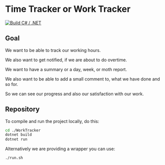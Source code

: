 # Time Tracker or Work Tracker

[![Build C# / .NET](https://github.com/salman7C9/work-tracker/actions/workflows/build.yaml/badge.svg?branch=main)](https://github.com/salman7C9/work-tracker/actions/workflows/build.yaml)

## Goal

We want to be able to track our working hours.

We also want to get notified, if we are about to do overtime.

We want to have a summary or a day, week, or moth report.

We also want to be able to add a small comment to, what we have done and so for.

So we can see our progress and also our satisfaction with our work.


## Repository

To compile and run the project locally, do this:

```sh
cd ./WorkTracker
dotnet build
dotnet run
```

Alternatively we are providing a wrapper you can use:
```sh
./run.sh
```
